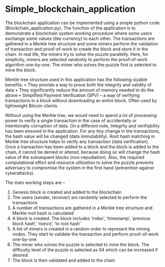 # Simple_blockchain_application

The blockchain application can be implemented using a simple python code (Blockchain_application.py). The function of the application is to demonstrate a blockchain system working procedure where some users exchange some values (like currency) to each other. The transactions are gathered in a Merkle tree structure and some miners perform the validation of transaction and proof-of-work to create the block and store it in the chain. In real life, the miners try to solve the puzzle parallelly. Here, for simplicity, miners are selected randomly to perform the proof-of-work algorithm one-by-one. The miner who solves the puzzle first is selected to mine the block. 

Merkle tree structure used in this application has the following sizable benefits:
•	They provide a way to prove both the integrity and validity of data
•	They significantly reduce the amount of memory needed to do the above
•	Simplified Payment Verification (SPV) – a way of verifying transactions in a block without downloading an entire block. Often used by lightweight Bitcoin clients.

Without using the Merkle tree, we would need to spend a lot of processing power to verify a single transaction in the case of accidentally or intentionally corruption of data. On a different note, Integrity and verifiability has been ensured in the application. For any tiny change in the transactions, the hash value will be changed (data immutability). Root hash matching in Merkle tree structure helps to verify any transaction (data verification). Once a transaction has been added to a block and the block is added to the chain, it cannot be denied or altered, because doing so will change the hash value of the subsequent blocks (non-repudiation). Also, the required computational effort and resource utilization to solve the puzzle prevents adversary to compromise the system in the first hand (prevention against cyberattacks).

The main working steps are –

1.	Genesis block is created and added to the blockchain
2.	The users (sender, receiver) are randomly selected to perform the transactions
3.	A number of transactions are gathered in a Merkle tree structure and Merkle root hash is calculated
4.	A block is created. The block includes ‘index’, ‘timestamp’, ‘previous block hash’, ‘nonce’, ‘tx root hash’
5.	A list of miners is created in a random order to represent the mining nodes. They start to validate the transaction and perform proof-of-work one-by-one
6.	The miner who solves the puzzle is selected to mine the block. The difficulty level of the puzzle is selected as 04 which can be increased if desired
7.	The block is then validated and added to the chain
